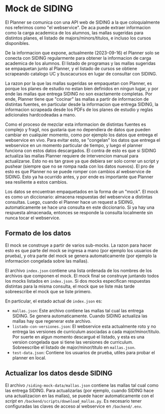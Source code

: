 # Mock de SIDING

El Planner se comunica con una API web de SIDING a la que coloquialmente nos referimos como "el webservice".
De aca puede extraer informacion como la carga academica de los alumnos, las mallas sugeridas para distintos
planes, el listado de majors/minors/titulos, e incluso los cursos disponibles.

De la informacion que expone, actualmente (2023-09-16) el Planner solo se conecta con SIDING regularmente
para obtener la informacion de carga academica de los alumnos.
El listado de programas y las mallas sugeridas se empaquetan junto al Planner, y el listado de cursos se
obtiene scrapeando catalogo UC y buscacursos en lugar de consultar con SIDING.

La razon por la que las mallas sugeridas se empaquetan con Planner, es porque los planes de estudio no estan
bien definidos en ningun lugar, y por ende las mallas que entrega SIDING no son exactamente completas.
Por ende, Planner tiene que "cocinar" las mallas a partir de informacion de distintas fuentes, en particular
desde la informacion que entrega SIDING, la informacion scrapeada desde los PDFs de los planes de estudio y
reglas adicionales hardcodeadas a mano.

Como el proceso de mezclar esta informacion de distintas fuentes es complejo y fragil, nos gustaria que
no dependiera de datos que pueden cambiar en cualquier momento, como por ejemplo los datos que entrega el
webservice en vivo.
Para evitar esto, se "congelan" los datos que entrega el webservice en un momento particular de tiempo, y
luego el planner funciona con estos datos descargados.
El contra de esto es que si SIDING actualiza las mallas Planner requiere de intervencion manual para
actualizarse. Esto no es tan grave ya que debiera ser solo correr un script y pushear (siempre que no se
rompa nada con los datos nuevos).
El pro de esto es que Planner no se puede romper con cambios al webservice de SIDING. Esto ya ha ocurrido
antes, y por ende es importante que Planner sea resiliente a estos cambios.

Los datos se encuentran empaquetados en la forma de un "mock".
El mock es como un diccionario: almacena respuestas del webservice a distintas consultas.
Luego, cuando el Planner hace un request a SIDING, automaticamente se hace una consulta en este diccionario.
Si ya hay una respuesta almacenada, entonces se responde la consulta localmente sin nunca tocar el
webservice.

## Formato de los datos

El mock se construye a partir de varios sub-mocks.
La razon para hacer esto es que parte del mock se ingresa a mano (por ejemplo los usuarios de prueba), y
otra parte del mock se genera automaticamente (por ejemplo la informacion congelada sobre las mallas).

El archivo `index.json` contiene una lista ordenada de los nombres de los archivos que componen el mock.
El mock final se construye juntando todos los mocks listados en `index.json`.
Si dos mocks especifican respuestas distintas para la misma consulta, el mock que se liste más tarde
sobreescribe el mock que se liste primero.

En particular, el estado actual de `index.json` es:
- `mallas.json`: Este archivo contiene las mallas tal cual las entrega SIDING.
    Se genera automaticamente.
    Cuando SIDING actualiza las mallas hay que regenerar este archivo.
- `listado-con-versiones.json`: El webservice esta actualmente roto y no entrega las versiones de
    curriculum asociadas a cada major/minor/titulo.
    Por suerte en algun momento descargué el listado, y esta es una version congelada que si tiene
    las versiones de curriculum.
    Sobreescribe el listado de major/minor/titulo en `mallas.json`.
- `test-data.json`: Contiene los usuarios de prueba, utiles para probar el planner en local.

## Actualizar los datos desde SIDING

El archivo `/siding-mock-data/mallas.json` contiene las mallas tal cual como las entrega SIDING.
Para actualizarlas (por ejemplo, cuando SIDING hace una actualizacion en las mallas), se puede hacer
automaticamente con el _script_ en `/backend/scripts/download_mallas.py`.
Es necesario tener configuradas las claves de acceso al webservice en `/backend/.env`.
